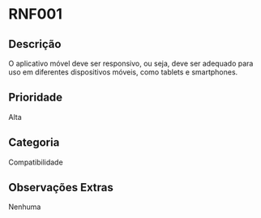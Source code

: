 # RNF001 

## Descrição

O aplicativo móvel deve ser responsivo, ou seja, deve ser adequado para uso em diferentes dispositivos móveis, como tablets e smartphones. 
 
## Prioridade

Alta

## Categoria

Compatibilidade

## Observações Extras

Nenhuma
